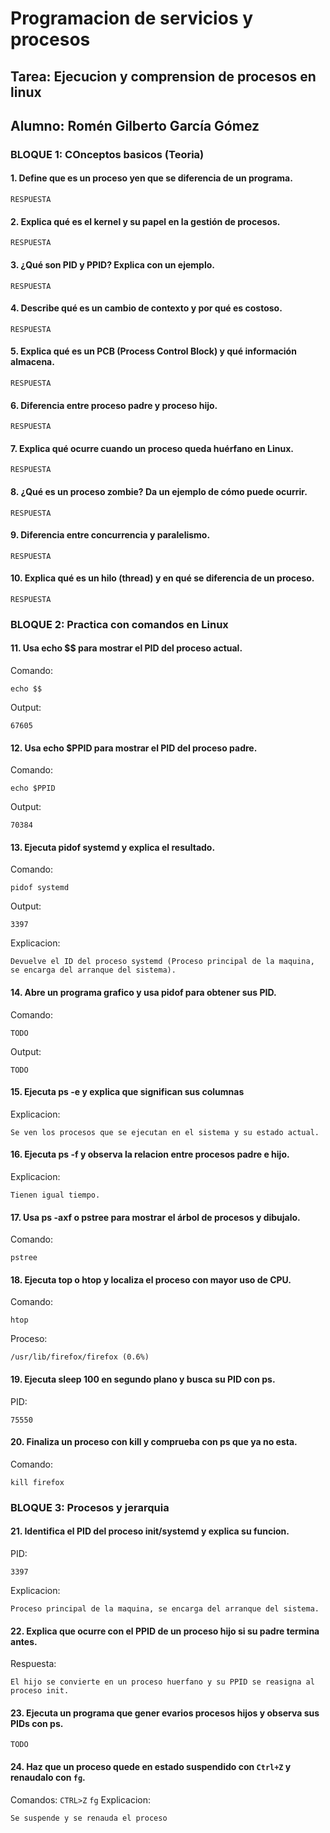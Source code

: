 # Programacion de servicios y procesos
## Tarea:  Ejecucion y comprension de procesos en linux
## Alumno: Romén Gilberto García Gómez

### BLOQUE 1: COnceptos basicos (Teoria)
#### 1. Define que es un proceso yen que se diferencia de un programa.
```
RESPUESTA
```

#### 2. Explica qué es el kernel y su papel en la gestión de procesos.
```
RESPUESTA
```

#### 3. ¿Qué son PID y PPID? Explica con un ejemplo.
```
RESPUESTA
```

#### 4. Describe qué es un cambio de contexto y por qué es costoso.
```
RESPUESTA
```

#### 5. Explica qué es un PCB (Process Control Block) y qué información almacena.
```
RESPUESTA
```

#### 6. Diferencia entre proceso padre y proceso hijo.
```
RESPUESTA
```

#### 7. Explica qué ocurre cuando un proceso queda huérfano en Linux.
```
RESPUESTA
```

#### 8. ¿Qué es un proceso zombie? Da un ejemplo de cómo puede ocurrir.
```
RESPUESTA
```

#### 9. Diferencia entre concurrencia y paralelismo.
```
RESPUESTA
```

#### 10. Explica qué es un hilo (thread) y en qué se diferencia de un proceso.
```
RESPUESTA
```


### BLOQUE 2: Practica con comandos en Linux
#### 11. Usa echo $$ para mostrar el PID del proceso actual.
Comando:
```
echo $$
```
Output:
```
67605
```

#### 12. Usa echo $PPID para mostrar el PID del proceso padre.
Comando:
```
echo $PPID
```
Output:
```
70384
```

#### 13. Ejecuta pidof systemd y explica el resultado.
Comando:
```
pidof systemd
```
Output:
```
3397
```
Explicacion:
```
Devuelve el ID del proceso systemd (Proceso principal de la maquina, se encarga del arranque del sistema).
```

#### 14. Abre un programa grafico y usa pidof para obtener sus PID.
Comando:
```
TODO
```
Output:
```
TODO
```

#### 15. Ejecuta ps -e y explica que significan sus columnas
Explicacion:
```
Se ven los procesos que se ejecutan en el sistema y su estado actual.
```

#### 16. Ejecuta ps -f y observa la relacion entre procesos padre e hijo.
Explicacion:
```
Tienen igual tiempo.
```

#### 17. Usa ps -axf o pstree para mostrar el árbol de procesos y dibujalo.
Comando:
```
pstree
```

#### 18. Ejecuta top o htop y localiza el proceso con mayor uso de CPU.
Comando:
```
htop
```
Proceso:
```
/usr/lib/firefox/firefox (0.6%)
```

#### 19. Ejecuta sleep 100 en segundo plano y busca su PID con ps.
PID:
```
75550
```

#### 20. Finaliza un proceso con kill y comprueba con ps que ya no esta.
Comando:
```
kill firefox
```


### BLOQUE 3: Procesos y jerarquia
#### 21. Identifica el PID del proceso init/systemd y explica su funcion.
PID:
```
3397
```
Explicacion:
```
Proceso principal de la maquina, se encarga del arranque del sistema.
```

#### 22. Explica que ocurre con el PPID de un proceso hijo si su padre termina antes.
Respuesta:
```
El hijo se convierte en un proceso huerfano y su PPID se reasigna al proceso init.
```

#### 23. Ejecuta un programa que gener evarios procesos hijos y observa sus PIDs con ps.
```
TODO
```

#### 24. Haz que un proceso quede en estado suspendido con ```Ctrl+Z``` y renaudalo con ```fg```.
Comandos:
```CTRL>Z```
```fg```
Explicacion:
```
Se suspende y se renauda el proceso
```
